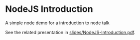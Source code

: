 # NodeJS Introduction

A simple node demo for a introduction to node talk

See the related presentation in [slides/NodeJS-Introduction.pdf](slides/NodeJS-Introduction.pdf).
